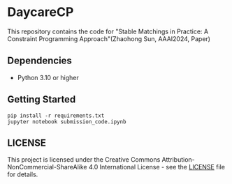 # DaycareCP

This repository contains the code for "Stable Matchings in Practice: A Constraint Programming Approach"(Zhaohong Sun, AAAI2024, Paper)

## Dependencies

- Python 3.10 or higher

## Getting Started

```shell
pip install -r requirements.txt
jupyter notebook submission_code.ipynb
```

## LICENSE

This project is licensed under the Creative Commons Attribution-NonCommercial-ShareAlike 4.0 International License - see the [LICENSE](LICENSE) file for details.

